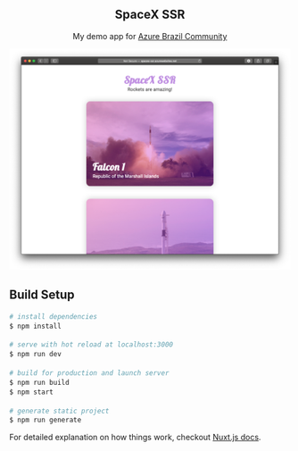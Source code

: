 <p align="center">
  <h2 align="center">
    SpaceX SSR
  </h2>
  <p align="center">
    My demo app for <a href="https://www.youtube.com/channel/UCgRzOTVWlyshyIgmxtbYgaQ">Azure Brazil Community</a>
  </p>
</p>

![screenshot](/screen.png)

## Build Setup

``` bash
# install dependencies
$ npm install

# serve with hot reload at localhost:3000
$ npm run dev

# build for production and launch server
$ npm run build
$ npm start

# generate static project
$ npm run generate
```

For detailed explanation on how things work, checkout [Nuxt.js docs](https://nuxtjs.org).

